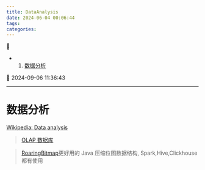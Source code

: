 ```yaml
---
title: DataAnalysis
date: 2024-06-04 00:06:44
tags: 
categories: 
---
```


💠

- 1. [数据分析](#数据分析)

💠 2024-09-06 11:36:43
****************************************
# 数据分析
[Wikipedia: Data analysis](https://en.wikipedia.org/wiki/Data_analysis)

> [OLAP 数据库](/Database/OLAP/Readme.md)

> [RoaringBitmap](https://github.com/RoaringBitmap/RoaringBitmap)更好用的 Java 压缩位图数据结构, Spark,Hive,Clickhouse 都有使用  

